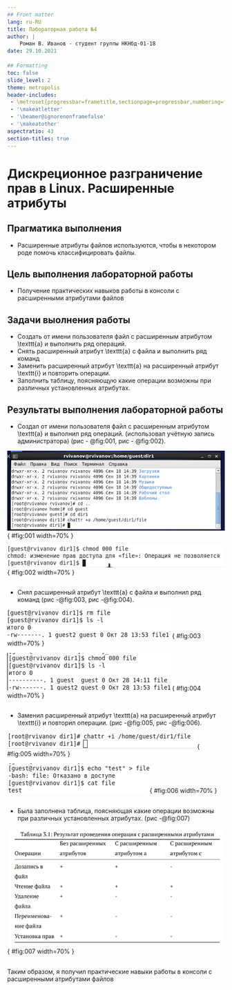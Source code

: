```yaml
---
## Front matter
lang: ru-RU
title: Лабораторная работа №4
author: |
	Роман В. Иванов - студент группы НКНбд-01-18
date: 29.10.2021

## Formatting
toc: false
slide_level: 2
theme: metropolis
header-includes: 
 - \metroset{progressbar=frametitle,sectionpage=progressbar,numbering=fraction}
 - '\makeatletter'
 - '\beamer@ignorenonframefalse'
 - '\makeatother'
aspectratio: 43
section-titles: true
---
```


# Дискреционное разграничение прав в Linux. Расширенные атрибуты

## Прагматика выполнения

- Расширенные атрибуты файлов используются, чтобы в некотором роде помочь классифицировать файлы.

## Цель выполнения лабораторной работы

- Получение практических навыков работы в консоли с расширенными атрибутами файлов

## Задачи выолнения работы

- Создать от имени пользователя файл с расширенным атрибутом \texttt{a} и выполнить ряд операций.
- Снять расширенный атрибут \texttt{a} с файла и выполнить ряд команд
- Заменить расширенный атрибут \texttt{a} на расширенный атрибут \texttt{i} и повторить операции.
- Заполнить таблицу, поясняющую какие операции возможны при различных установленных атрибутах.

## Результаты выполнения лабораторной работы

- Создал от имени пользователя файл с расширенным атрибутом \texttt{a} и выполнил ряд операций. (использовал учётную запись администратора) (рис - @fig:001, рис - @fig:002).

![Установка расширенного атрибута \texttt{a} от имени суперпользователя](image/4.png){ #fig:001 width=70% }

![Установка прав](image/8.png){ #fig:002 width=70% }

##

- Снял расширенный атрибут \texttt{a} с файла и выполнил ряд команд (рис -@fig:003, рис -@fig:004).

![Удаление файла](image/9_3.png){ #fig:003 width=70% }

![Установка прав на файл](image/9_5.png){ #fig:004 width=70% }

##

- Заменил расширенный атрибут \texttt{a} на расширенный атрибут \texttt{i} и повторил операции. (рис -@fig:005, рис -@fig:006).

![Установление расширенного атрибута \texttt{i}](image/10_1.png){ #fig:005 width=70% }

![Дозапись информации в файл. Чтение файла](image/10_3.png){ #fig:006 width=70% }

##

- Была заполнена таблица, поясняющая какие операции возможны при различных установленных атрибутах. (рис -@fig:007)

![Фаргмент таблицы "Установленные права и разрешенные действия для групп"](image/11.png){ #fig:007 width=70% }

##

Таким образом, я получил практические навыки работы в консоли с расширенными атрибутами файлов